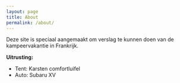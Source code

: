 ```yaml
---
layout: page
title: About
permalink: /about/
---
```


Deze site is speciaal aangemaakt om verslag te kunnen doen van de kampeervakantie in Frankrijk.

**Uitrusting:**
- Tent: Karsten comfortluifel
- Auto: Subaru XV
